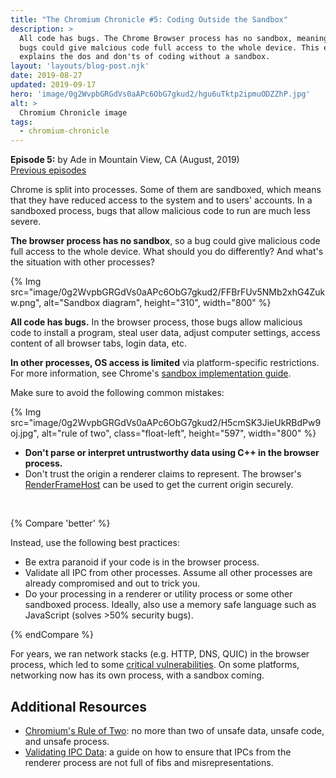 ```yaml
---
title: "The Chromium Chronicle #5: Coding Outside the Sandbox"
description: >
  All code has bugs. The Chrome Browser process has no sandbox, meaning those
  bugs could give malcious code full access to the whole device. This episode
  explains the dos and don'ts of coding without a sandbox.
layout: 'layouts/blog-post.njk'
date: 2019-08-27
updated: 2019-09-17
hero: 'image/0g2WvpbGRGdVs0aAPc6ObG7gkud2/hgu6uTktp2ipmuODZZhP.jpg'
alt: >
  Chromium Chronicle image
tags:
  - chromium-chronicle
---
```


**Episode 5:** by Ade in Mountain View, CA (August, 2019)<br>
[Previous episodes](/tags/chromium-chronicle/)

Chrome is split into processes. Some of them are sandboxed, which means that
they have reduced access to the system and to users' accounts. In a sandboxed
process, bugs that allow malicious code to run are much less severe.

**The browser process has no sandbox**, so a bug could give malicious code full
access to the whole device. What should you do differently? And what's the
situation with other processes?

{% Img src="image/0g2WvpbGRGdVs0aAPc6ObG7gkud2/FFBrFUv5NMb2xhG4Zukw.png", alt="Sandbox diagram", height="310", width="800" %}

**All code has bugs.** In the browser process, those bugs allow malicious code
to install a program, steal user data, adjust computer settings, access content
of all browser tabs, login data, etc.

**In other processes, OS access is limited** via platform-specific restrictions.
For more information, see Chrome's [sandbox implementation guide][sandbox-implementation].

Make sure to avoid the following common mistakes:

{% Img src="image/0g2WvpbGRGdVs0aAPc6ObG7gkud2/H5cmSK3JieUkRBdPw9oj.jpg", alt="rule of two", class="float-left", height="597", width="800" %}

* **Don't parse or interpret untrustworthy data using C++ in the
  browser process.**
* Don't trust the origin a renderer claims to represent. The browser's
  [RenderFrameHost][render-frame-host] can be used to get the current origin securely.

<br style="clear: both;" />

{% Compare 'better' %}

Instead, use the following best practices:

* Be extra paranoid if your code is in the browser process.
* Validate all IPC from other processes. Assume all other processes are already
  compromised and out to trick you.
* Do your processing in a renderer or utility process or some other sandboxed
  process. Ideally, also use a memory safe language such as JavaScript
  (solves >50% security bugs).

{% endCompare %}

For years, we ran network stacks (e.g. HTTP, DNS, QUIC) in the browser process,
which led to some [critical vulnerabilities][critical-vulnerabilities]. On
some platforms, networking now has its own process, with a sandbox coming.

## Additional Resources

* [Chromium's Rule of Two][rule-of-two]: no more than two of unsafe data,
unsafe code, and unsafe process.
* [Validating IPC Data][validating-ipc]: a guide on how to ensure that IPCs
from the renderer process are not full of fibs and misrepresentations.

[sandbox-implementation]: https://chromium.googlesource.com/chromium/src/+/master/docs/design/sandbox.md
[render-frame-host]: https://cs.chromium.org/search/?q=RenderFrameHost&sq=package:chromium&type=cs
[critical-vulnerabilities]: https://bugs.chromium.org/p/chromium/issues/list?q=type%3Dbug-security%20component%3AInternals%3ENetwork%20status%3Afixed%2Cverified%20security_severity%3Dcritical&can=1
[rule-of-two]: https://chromium.googlesource.com/chromium/src/+/master/docs/security/rule-of-2.md
[validating-ipc]: https://chromium.googlesource.com/chromium/src/+/HEAD/docs/security/mojo.md#Validate-privilege_presuming-data-received-over-IPC
